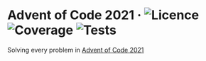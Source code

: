 # Advent of Code 2021 &middot; ![Licence](https://img.shields.io/badge/Licence-MIT-blue.svg) ![Coverage](https://img.shields.io/badge/Coverage-100%25-34D058.svg?logo=github) ![Tests](https://github.com/mymoomin/AdventofCode2021/actions/workflows/tests.yaml/badge.svg)

Solving every problem in [Advent of Code 2021](https://adventofcode.com/2021)